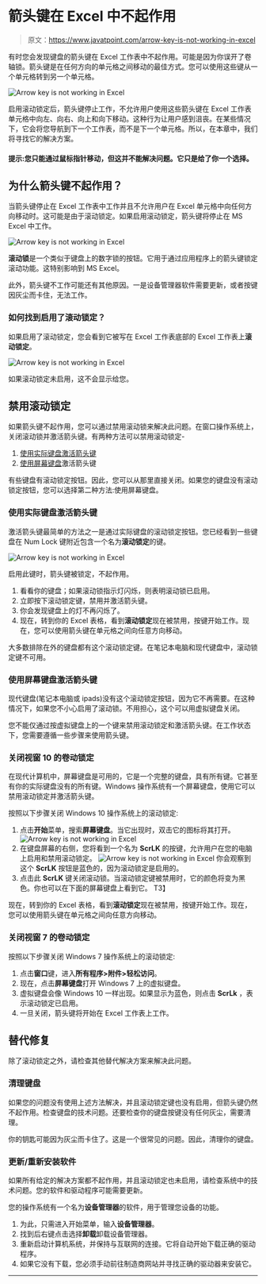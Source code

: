 # 箭头键在 Excel 中不起作用

> 原文：<https://www.javatpoint.com/arrow-key-is-not-working-in-excel>

有时您会发现键盘的箭头键在 Excel 工作表中不起作用。可能是因为你误开了卷轴锁。箭头键是在任何方向的单元格之间移动的最佳方式。您可以使用这些键从一个单元格转到另一个单元格。

![Arrow key is not working in Excel](img/aa1ac9da417fafd4bb72010281eaa508.png)

启用滚动锁定后，箭头键停止工作，不允许用户使用这些箭头键在 Excel 工作表单元格中向左、向右、向上和向下移动。这种行为让用户感到沮丧。在某些情况下，它会将您导航到下一个工作表，而不是下一个单元格。所以，在本章中，我们将寻找它的解决方案。

#### 提示:您只能通过鼠标指针移动，但这并不能解决问题。它只是给了你一个选择。

## 为什么箭头键不起作用？

当箭头键停止在 Excel 工作表中工作并且不允许用户在 Excel 单元格中向任何方向移动时。这可能是由于滚动锁定。如果启用滚动锁定，箭头键将停止在 MS Excel 中工作。

![Arrow key is not working in Excel](img/96992c03e1798185ebcecac39b3e3e01.png)

**滚动锁**是一个类似于键盘上的数字锁的按钮。它用于通过应用程序上的箭头键锁定滚动功能。这特别影响到 MS Excel。

此外，箭头键不工作可能还有其他原因。一是设备管理器软件需要更新，或者按键因灰尘而卡住，无法工作。

### 如何找到启用了滚动锁定？

如果启用了滚动锁定，您会看到它被写在 Excel 工作表底部的 Excel 工作表上**滚动锁定**。

![Arrow key is not working in Excel](img/5b00e7a0ee3ff6f7b3072de737ba3ab8.png)

如果滚动锁定未启用，这不会显示给您。

## 禁用滚动锁定

如果箭头键不起作用，您可以通过禁用滚动锁来解决此问题。在窗口操作系统上，关闭滚动锁并激活箭头键。有两种方法可以禁用滚动锁定-

1.  [使用实际键盘激活箭头键](#actual-keyboard)
2.  [使用屏幕键盘](#on-screen-keyboard)激活箭头键

有些键盘有滚动锁定按钮。因此，您可以从那里直接关闭。如果您的键盘没有滚动锁定按钮，您可以选择第二种方法:使用屏幕键盘。

### 使用实际键盘激活箭头键

激活箭头键最简单的方法之一是通过实际键盘的滚动锁定按钮。您已经看到一些键盘在 Num Lock 键附近包含一个名为**滚动锁定**的键。

![Arrow key is not working in Excel](img/1a8e5293d94a8f94a186606d1b816c57.png)

启用此键时，箭头键被锁定，不起作用。

1.  看看你的键盘；如果滚动锁指示灯闪烁，则表明滚动锁已启用。
2.  立即按下滚动锁定键，禁用并激活箭头键。
3.  你会发现键盘上的灯不再闪烁了。
4.  现在，转到你的 Excel 表格，看到**滚动锁定**现在被禁用，按键开始工作。现在，您可以使用箭头键在单元格之间向任意方向移动。

大多数排除在外的键盘都有这个滚动锁定键。在笔记本电脑和现代键盘中，滚动锁定键不可用。

### 使用屏幕键盘激活箭头键

现代键盘(笔记本电脑或 ipads)没有这个滚动锁定按钮，因为它不再需要。在这种情况下，如果您不小心启用了滚动锁。不用担心，这个可以用虚拟键盘关闭。

您不能仅通过按虚拟键盘上的一个键来禁用滚动锁定和激活箭头键。在工作状态下，您需要遵循一些步骤来使用箭头键。

### 关闭视窗 10 的卷动锁定

在现代计算机中，屏幕键盘是可用的，它是一个完整的键盘，具有所有键。它甚至有你的实际键盘没有的所有键。Windows 操作系统有一个屏幕键盘，使用它可以禁用滚动锁定并激活箭头键。

按照以下步骤关闭 Windows 10 操作系统上的滚动锁定:

1.  点击**开始**菜单，搜索**屏幕键盘**。当它出现时，双击它的图标将其打开。
    ![Arrow key is not working in Excel](img/6dc05dc4d1311d7dd421ba4a1a76518c.png)
2.  在键盘屏幕的右侧，您将看到一个名为 **ScrLK** 的按键，允许用户在您的电脑上启用和禁用滚动锁定。
    ![Arrow key is not working in Excel](img/4543e3ea9bbaabff100be70d03cb34c6.png)
    你会观察到这个 **ScrLK** 按钮是蓝色的，因为滚动锁定是启用的。
3.  点击此 **ScrLK** 键关闭滚动锁。当滚动锁定键被禁用时，它的颜色将变为黑色。你也可以在下面的屏幕键盘上看到它。
    T3】

现在，转到你的 Excel 表格，看到**滚动锁定**现在被禁用，按键开始工作。现在，您可以使用箭头键在单元格之间向任意方向移动。

### 关闭视窗 7 的卷动锁定

按照以下步骤关闭 Windows 7 操作系统上的滚动锁定:

1.  点击**窗口**键，进入**所有程序>附件>轻松访问**。
2.  现在，点击**屏幕键盘**打开 Windows 7 上的虚拟键盘。
3.  虚拟键盘会像 Windows 10 一样出现。如果显示为蓝色，则点击 **ScrLk** ，表示滚动锁定已启用。
4.  一旦关闭，箭头键将开始在 Excel 工作表上工作。

## 替代修复

除了滚动锁定之外，请检查其他替代解决方案来解决此问题。

### 清理键盘

如果您的问题没有使用上述方法解决，并且滚动锁定键也没有启用，但箭头键仍然不起作用。检查键盘的技术问题。还要检查你的键盘按键没有任何灰尘，需要清理。

你的钥匙可能因为灰尘而卡住了。这是一个很常见的问题。因此，清理你的键盘。

### 更新/重新安装软件

如果所有给定的解决方案都不起作用，并且滚动锁定也未启用，请检查系统中的技术问题。您的软件和驱动程序可能需要更新。

您的操作系统有一个名为**设备管理器**的软件，用于管理您设备的功能。

1.  为此，只需进入开始菜单，输入**设备管理器**。
2.  找到后右键点击选择**卸载**卸载设备管理器。
3.  重新启动计算机系统，并保持与互联网的连接。它将自动开始下载正确的驱动程序。
4.  如果它没有下载，您必须手动前往制造商网站并寻找正确的驱动器来安装它。

* * *